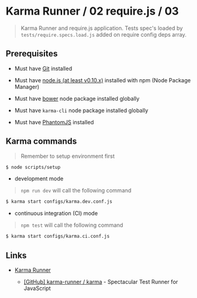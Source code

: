 # Karma Runner / 02 require.js / 03

> Karma Runner and require.js application. Tests spec's loaded by `tests/require.specs.load.js` added on require config deps array.


## Prerequisites

* Must have [Git](http://git-scm.com/) installed

* Must have [node.js (at least v0.10.x)](http://nodejs.org/) installed with npm (Node Package Manager)

* Must have [bower](http://bower.io/) node package installed globally

* Must have `karma-cli` node package installed globally

* Must have [PhantomJS](http://phantomjs.org/) installed


## Karma commands

> Remember to setup environment first

```bash
$ node scripts/setup
```

* development mode

> `npm run dev` will call the following command

```bash
$ karma start configs/karma.dev.conf.js
```

* continuous integration (CI) mode

> `npm test` will call the following command

```bash
$ karma start configs/karma.ci.conf.js
```


## Links

* [Karma Runner](https://karma-runner.github.io/)

  * [[GitHub] karma-runner / karma](https://github.com/karma-runner/karma) - Spectacular Test Runner for JavaScript
